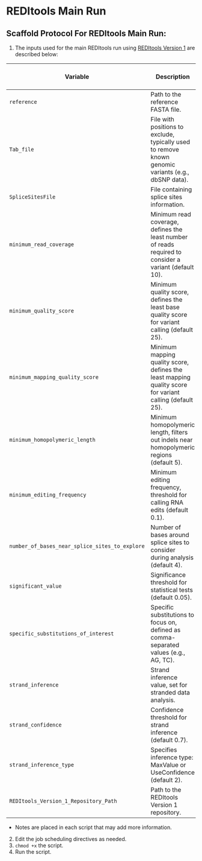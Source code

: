 # REDItools Main Run

## Scaffold Protocol For REDItools Main Run:

1) The inputs used for the main REDItools run using [REDItools Version 1](https://github.com/BioinfoUNIBA/REDItools/tree/master) are described below:

| **Variable**                                | **Description**                                                                                       | **Input Used For Non-Stranded**               | **Input Used For Stranded**                   |
|---------------------------------------------|-------------------------------------------------------------------------------------------------------|-----------------------------------------------|-----------------------------------------------|
| `reference`                                 | Path to the reference FASTA file.                                                                     | `"/path/to/reference_sm.primary_assembly.fa"` | **Same As Non-Stranded**                      |
| `Tab_file`                                  | File with positions to exclude, typically used to remove known genomic variants (e.g., dbSNP data).    | `"/path/to/tab/file.txt"`                     | **Same As Non-Stranded**                      |
| `SpliceSitesFile`                           | File containing splice sites information.                                                             | `"/path/to/Splice/Sites/File.ss"`             | **Same As Non-Stranded**                      |
| `minimum_read_coverage`                     | Minimum read coverage, defines the least number of reads required to consider a variant (default 10).  | `10`                                          | **Same As Non-Stranded**                      |
| `minimum_quality_score`                     | Minimum quality score, defines the least base quality score for variant calling (default 25).          | `25`                                          | **Same As Non-Stranded**                      |
| `minimum_mapping_quality_score`             | Minimum mapping quality score, defines the least mapping quality score for variant calling (default 25).| `25`                                          | **Same As Non-Stranded**                      |
| `minimum_homopolymeric_length`              | Minimum homopolymeric length, filters out indels near homopolymeric regions (default 5).               | `5`                                           | **Same As Non-Stranded**                      |
| `minimum_editing_frequency`                 | Minimum editing frequency, threshold for calling RNA edits (default 0.1).                             | `0.1`                                         | **Same As Non-Stranded**                      |
| `number_of_bases_near_splice_sites_to_explore`| Number of bases around splice sites to consider during analysis (default 4).                          | `4`                                           | **Same As Non-Stranded**                      |
| `significant_value`                         | Significance threshold for statistical tests (default 0.05).                                           | `0.05`                                        | **Same As Non-Stranded**                      |
| `specific_substitutions_of_interest`        | Specific substitutions to focus on, defined as comma-separated values (e.g., AG, TC).                 | `"AG,TC"`                                     | **Same As Non-Stranded**                      |
| `strand_inference`                          | Strand inference value, set for stranded data analysis.                                                | N/A                                           | `2`                                           |
| `strand_confidence`                         | Confidence threshold for strand inference (default 0.7).                                               | N/A                                           | `0.7`                                         |
| `strand_inference_type`                     | Specifies inference type: MaxValue or UseConfidence (default 2).                                       | N/A                                           | `2`                                           |
| `REDItools_Version_1_Repository_Path`       | Path to the REDItools Version 1 repository.                                                           | `"/path/to/reditools_v1_repo"`                | **Same As Non-Stranded**                      |

* Notes are placed in each script that may add more information.
 
2) Edit the job scheduling directives as needed.
3) `chmod +x` the script.
4) Run the script.
